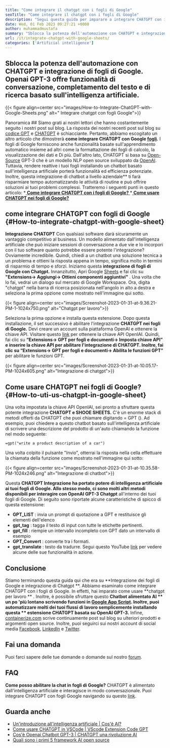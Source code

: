 ```yaml
---
title: "Come integrare il chatgpt con i fogli di Google" 
seoTitle: "Come integrare il chatgpt con i fogli di Google" 
description: "Segui questa guida per imparare a integrare CHATGPT con i fogli di Google. Arricchisci i tuoi fogli con un chatbot basato sull'intelligenza artificiale chiamato Chatgpt." 
date: Wed, 01 Feb 2023 09:27:21 +0000
author: muhammadmustafa
summary: "Sblocca la potenza dell'automazione con CHATGPT e integrazione di fogli di Google. Openai GPT-3 offre conversazione con alimentazione AI, completamento del testo e amp; Funzionalità di ricerca." 
url: /it/integrate-chatgpt-with-google-sheets/
categories: ['Artificial intelligence']
---
```


## Sblocca la potenza dell'automazione con CHATGPT e integrazione di fogli di Google. Openai GPT-3 offre funzionalità di conversazione, completamento del testo e di ricerca basato sull'intelligenza artificiale.

{{< figure align=center src="images/How-to-Integrate-ChatGPT-with-Google-Sheets.png" alt=" Integrare chatgpt con fogli Google">}}


Panoramica ## 
Siamo grati ai nostri lettori che hanno costantemente seguito i nostri post sul blog. La risposta dei nostri recenti post sul blog su [codice GPT][1] e [CHATGPT][2] è schiacciante. Pertanto, abbiamo escogitato un altro articolo che dimostrerà  **come integrare CHATGPT con Google [fogli][3].**  I fogli di Google forniscono anche funzionalità basate sull'apprendimento automatico insieme ad altri come la formattazione dei fogli di calcolo, la visualizzazione dei dati e Di più. Dall'altro lato, CHATGPT si basa su [Open-Source][4] GPT-3 che è un modello NLP open source sviluppato da [OpenAI][5].
Tuttavia, rendere reattive i tuoi fogli installando un chatbot basato sull'intelligenza artificiale porterà funzionalità ed efficienza potenziate. Inoltre, questa integrazione di chatbot a livello aziendale** ti farà risparmiare tempo automatizzando le attività di routine e può offrire soluzioni ai tuoi problemi complessi.
Tratteremo i seguenti punti in questo articolo:
  *[ **Come integrare CHATGPT con i fogli di Google?** ][6]
  *[ **Come usare CHATGPT nei fogli di Google?** ][7]

## come integrare CHATGPT con fogli di Google   {#How-to-integrate-chatgpt-with-google-sheet}
**Integrazione CHATGPT** Con qualsiasi software darà sicuramente un vantaggio competitivo al business. Un modello alimentato dall'intelligenza artificiale che può iniziare sessioni di conversazione a due vie e lo incorpori con il tuo software quanto potrebbe essere potente l'integrazione? Ovviamente incredibile. Quindi, chiedi a un chatbot una soluzione tecnica a un problema e ottieni la risposta appena in tempo, significa molto in termini di risparmio di tempo e sforzi.
Iniziamo questa  **integrazione di fogli di Google con Chatgpt.** 
Innanzitutto, Apri Google [Sheets][3] e fai clic su  **"Extensions-> Aggiungi-> Ottieni componenti aggiuntivi"** . Una volta che lo fai, vedrai un dialogo sul mercato di Google Workspace. Ora, digita "chatgpt" nella barra di ricerca posizionata nell'angolo in alto a destra e seleziona la prima opzione come mostrato nell'immagine qui sotto.

{{< figure align=center src="images/Screenshot-2023-01-31-at-9.36.21-PM-1-1024x750.png" alt="Chatgpt per lavoro">}}

Seleziona la prima opzione e installa questa estensione. Dopo questa installazione, il set successivo è abilitare l'integrazione  **CHATGPT nei fogli di Google.** 
Devi creare un account sulla piattaforma OpenAI e ottenere la chiave API. Visitare questo [link][1] per ottenere la chiave API OpenIAI.
Quindi, fai clic su **“Extensions-> GPT per fogli e documenti-> Imposta chiave API”  **e inserire la chiave API per abilitare l'integrazione di CHATGPT. Inoltre, fai clic su**   “Extensions-> GPT per fogli e documenti-> Abilita le funzioni GPT”** per abilitare le funzioni GPT.

{{< figure align=center src="images/Screenshot-2023-01-31-at-10.05.17-PM-1024x605.png" alt="Integrazione di chatgpt">}}


## Come usare CHATGPT nei fogli di Google?   {#How-to-uti-us-chatgpt-in-google-sheet}
Una volta impostata la chiave API OpenIAI, sei pronto a sfruttare questa potente integrazione  **CHATGPT e SHOOE SHEETS.**  C'è un enorme stack di metodi offerti da CHATGPT che puoi chiamare digitando = GPT ().
Ad esempio, puoi chiedere a questo chatbot basato sull'intelligenza artificiale di scrivere una descrizione del prodotto di un'auto chiamando la funzione nel modo seguente:
```
=gpt("write a product description of a car")
```
Una volta colpito il pulsante "Invio", otterrai la risposta nella cella effettuare la chiamata della funzione come mostrato nell'immagine qui sotto:

{{< figure align=center src="images/Screenshot-2023-01-31-at-10.35.58-PM-1024x246.png" alt="Integrazione di chatbot">}}

Questa **CHATGPT Integrazione  **ha portato potere di intelligenza artificiale ai tuoi fogli di Google. Allo stesso modo, ci sono molti altri metodi disponibili per interagire con**   OpenAI GPT-3 Chatgpt** all'interno dei tuoi fogli di Google.
Di seguito sono riportate alcune caratteristiche di spicco di questa estensione:
  * **GPT_LIST** : invia un prompt di quotazione a GPT e restituisce gli elementi dell'elenco
  * **gpt_tag** : tagga il testo di input con tutte le etichette pertinenti.
  * **gpt_fill** : riempie un intervallo incompleto con GPT dato un intervallo di esempio
  * **GPT_Convert** : converte tra i formati.
  * **gpt_translate** : testo da tradurre.
Segui questo YouTube [link][8] per vedere alcune delle sue funzionalità in azione.

## Conclusione
Stiamo terminando questa guida qui che era su **Integrazione dei fogli di Google e integrazione di Chatgpt **. Abbiamo esaminato come integrare CHATGPT con i fogli di Google. In effetti, hai imparato come usare  **chatgpt per lavoro ** . Inoltre, è possibile sfruttare questo  **Chatbot alimentato AI **  un po 'più lontano scrivendo funzioni in [Google App Script][9]. Inoltre, puoi automatizzare molti dei tuoi flussi di lavoro semplicemente installando questa ** estensione CHATGPT basata su OpenAI GPT-3.** 
Infine, [containerize.com][10] scrive continuamente post sul blog su ulteriori prodotti e argomenti open source. Inoltre, puoi seguirci sui nostri account di social media [Facebook][11], [LinkedIn][12] e [Twitter][13].

## Fai una domanda
Puoi farci sapere delle tue domande o domande sul nostro [forum][14].

## FAQ
**Come posso abilitare la chat in fogli di Google?**
CHATGPT è alimentato dall'intelligenza artificiale e interagisce in modo conversazionale. Puoi integrare CHATGPT con fogli Google navigando su questo [link][6].

## Guarda anche
  * [Un'introduzione all'intelligenza artificiale | Cos'è AI?][15]
  * [Come usare CHATGPT in VSCode | VScode Extension Code GPT][1]
  * [Cos'è Openai Chatbot GPT-3 | CHATGPT una rivoluzione AI][2]
  * [Quali sono i primi 5 framework AI open source][16]

  
[1]: https://blog.containerize.com/artificial-intelligence/how-to-use-chatgpt-in-vscode-the-vscode-extension-codegpt/
[2]: https://blog.containerize.com/artificial-intelligence/what-is-openai-chatbot-gpt-3-chatgpt-an-ai-revolution/
[3]: https://www.google.com/sheets/about/
[4]: https://products.containerize.com/
[5]: https://openai.com/
[6]: #How-to-integrate-ChatGPT-with-Google-Sheets
[7]: #How-to-Use-ChatGPT-in-Google-Sheets
[8]: https://www.youtube.com/watch?v=lnQPAWWmaKk&t=106s
[9]: https://www.google.com/script/start/
[10]: https://www.containerize.com/
[11]: https://web.facebook.com/containerize
[12]: https://www.linkedin.com/company/containerize/
[13]: https://twitter.com/containerize_co
[14]: https://forum.containerize.com/
[15]: https://blog.containerize.com/artificial-intelligence/an-introduction-to-artificial-intelligence-what-is-ai/
[16]: https://blog.containerize.com/artificial-intelligence/top-5-open-source-ai-frameworks/
